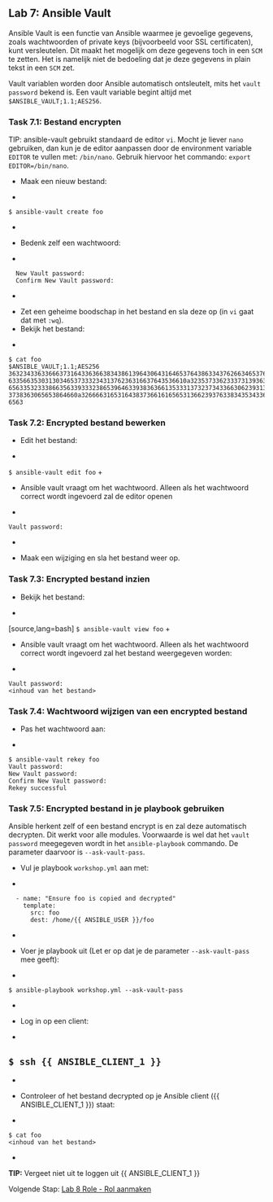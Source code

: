 ## Lab 7: Ansible Vault

Ansible Vault is een functie van Ansible waarmee je gevoelige gegevens, zoals wachtwoorden of private keys (bijvoorbeeld voor SSL certificaten), kunt versleutelen. Dit maakt het mogelijk om deze gegevens toch in een ``SCM`` te zetten. Het is namelijk niet de bedoeling dat je deze gegevens in plain tekst in een ``SCM`` zet.

Vault variablen worden door Ansible automatisch ontsleutelt, mits het ``vault password`` bekend is. Een vault variable begint altijd met ``$ANSIBLE_VAULT;1.1;AES256``.


### Task 7.1: Bestand encrypten

TIP: ansible-vault gebruikt standaard de editor ``vi``. Mocht je liever ``nano`` gebruiken, dan kun je de editor aanpassen door de environment variable ``EDITOR`` te vullen met: ``/bin/nano``. Gebruik hiervoor het commando: ``export EDITOR=/bin/nano``.

* Maak een nieuw bestand:
+
``$ ansible-vault create foo``

+
* Bedenk zelf een wachtwoord:
+
```
  New Vault password:
  Confirm New Vault password:
```
+
* Zet een geheime boodschap in het bestand en sla deze op (in ``vi`` gaat dat met ``:wq``).
* Bekijk het bestand:
+
```
$ cat foo
$ANSIBLE_VAULT;1.1;AES256
36323433633666373164336366383438613964306431646537643863343762663465376265326337
6335663530313034653733323431376236316637643536610a323537336233373139363538383438
65633532333866356339333238653964633938363661353331373237343366306239313632623935
3738363065653864660a326666316531643837366161656531366239376338343534336230613832
6563
```


### Task 7.2: Encrypted bestand bewerken

* Edit het bestand:
+
``$ ansible-vault edit foo``
+
* Ansible vault vraagt om het wachtwoord. Alleen als het wachtwoord correct wordt ingevoerd zal de editor openen
+
``Vault password:``

+
* Maak een wijziging en sla het bestand weer op.

### Task 7.3: Encrypted bestand inzien

* Bekijk het bestand:
+
[source,lang=bash]
``$ ansible-vault view foo``
+
* Ansible vault vraagt om het wachtwoord. Alleen als het wachtwoord correct wordt ingevoerd zal het bestand weergegeven worden:
+
```
Vault password:
<inhoud van het bestand>
```

### Task 7.4: Wachtwoord wijzigen van een encrypted bestand

* Pas het wachtwoord aan:
+
```
$ ansible-vault rekey foo
Vault password:
New Vault password:
Confirm New Vault password:
Rekey successful
```

### Task 7.5: Encrypted bestand in je playbook gebruiken

Ansible herkent zelf of een bestand encrypt is en zal deze automatisch decrypten. Dit werkt voor alle modules. Voorwaarde is wel dat het ``vault password`` meegegeven wordt in het ``ansible-playbook`` commando. De parameter daarvoor is ``--ask-vault-pass``.

* Vul je playbook ``workshop.yml`` aan met:

+
```
  - name: "Ensure foo is copied and decrypted"
    template:
      src: foo
      dest: /home/{{ ANSIBLE_USER }}/foo 
```
+
* Voer je playbook uit (Let er op dat je de parameter ``--ask-vault-pass`` mee geeft):
+
```
$ ansible-playbook workshop.yml --ask-vault-pass
```
+
* Log in op een client:
+
``$ ssh {{ ANSIBLE_CLIENT_1 }}``
----
+
* Controleer of het bestand decrypted op je Ansible client ({{ ANSIBLE_CLIENT_1 }}) staat:
+
```
$ cat foo
<inhoud van het bestand>
```  
+
**TIP:** Vergeet niet uit te loggen uit {{ ANSIBLE_CLIENT_1 }}
  
Volgende Stap: [Lab 8 Role - Rol aanmaken](08_NL_role_create.md)
